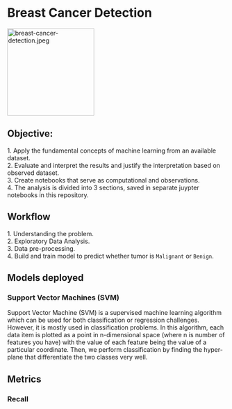 # Breast Cancer Detection
<div>
  <img src="https://th.bing.com/th/id/OIP.7jeJ0rj2Ii4UVrinpeZ5HwHaD4?w=345&h=180&c=7&r=0&o=5&dpr=1.5&pid=1.7" alt="breast-cancer-detection.jpeg" height=200 width 500>
</div>
<div>
  <h2>Objective:</h2>
  <p>
    1. Apply the fundamental concepts of machine learning from an available dataset. <br>
    2. Evaluate and interpret the results and justify the interpretation based on observed dataset. <br>
    3. Create notebooks that serve as computational and observations. <br>
    4. The analysis is divided into 3 sections, saved in separate juypter notebooks in this repository. <br>
</p>
</div>

<div>
  <h2>Workflow</h2>
  <p>
    1. Understanding the problem. <br>
    2. Exploratory Data Analysis. <br>
    3. Data pre-processing. <br>
    4. Build and train model to predict whether tumor is <code><bold>Malignant</bold></code> or <code><bold>Benign</bold></code>. <br>
  </p>
</div>

<div>
  <h2>Models deployed</h2>
  <h3>Support Vector Machines (SVM)</h3>
  <p>
    Support Vector Machine (SVM) is a supervised machine learning algorithm which can be used for both classification or regression challenges. However, it is mostly
    used in classification problems. In this algorithm, each data item is plotted as a point in n-dimensional space (where n is number of features you have) with the
    value of each feature being the value of a particular coordinate. Then, we perform classification by finding the hyper-plane that differentiate the two classes
    very well.
  </p>
</div>

<div>
  <h2>Metrics</h2>
  <h3>Recall</h3>
  <p></p>
</div>

